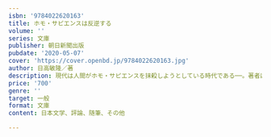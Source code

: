 ```yaml
---
isbn: '9784022620163'
title: ホモ・サピエンスは反逆する
volume: ''
series: 文庫
publisher: 朝日新聞出版
pubdate: '2020-05-07'
cover: 'https://cover.openbd.jp/9784022620163.jpg'
author: 日高敏隆／著
description: 現代は人間がホモ・サピエンスを抹殺しようとしている時代である──。著者は動物行動学者として、人間が特別に賢い生き物だというの
price: '700'
genre: ''
target: 一般
format: 文庫
content: 日本文学、評論、随筆、その他

---
```


